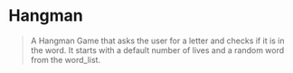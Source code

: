 # Hangman

> A Hangman Game that asks the user for a letter and checks if it is in the word. It starts with a default number of lives and a random word from the word_list.
